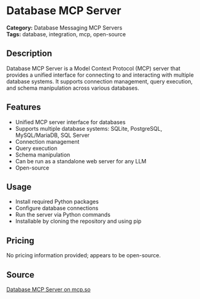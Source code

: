# Database MCP Server

**Category:** Database Messaging MCP Servers  
**Tags:** database, integration, mcp, open-source

## Description
Database MCP Server is a Model Context Protocol (MCP) server that provides a unified interface for connecting to and interacting with multiple database systems. It supports connection management, query execution, and schema manipulation across various databases.

## Features
- Unified MCP server interface for databases
- Supports multiple database systems: SQLite, PostgreSQL, MySQL/MariaDB, SQL Server
- Connection management
- Query execution
- Schema manipulation
- Can be run as a standalone web server for any LLM
- Open-source

## Usage
- Install required Python packages
- Configure database connections
- Run the server via Python commands
- Installable by cloning the repository and using pip

## Pricing
No pricing information provided; appears to be open-source.

## Source
[Database MCP Server on mcp.so](https://mcp.so/server/database_mcp_server)